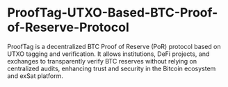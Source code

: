 # ProofTag-UTXO-Based-BTC-Proof-of-Reserve-Protocol
ProofTag is a decentralized BTC Proof of Reserve (PoR) protocol based on UTXO tagging and verification. It allows institutions, DeFi projects, and exchanges to transparently verify BTC reserves without relying on centralized audits, enhancing trust and security in the Bitcoin ecosystem and exSat platform.
